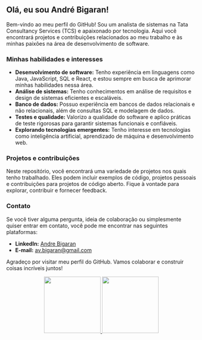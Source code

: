 ## Olá, eu sou André Bigaran!

Bem-vindo ao meu perfil do GitHub! Sou um analista de sistemas na Tata Consultancy Services (TCS) e apaixonado por tecnologia. Aqui você encontrará projetos e contribuições relacionados ao meu trabalho e às minhas paixões na área de desenvolvimento de software.

### Minhas habilidades e interesses

- **Desenvolvimento de software:** Tenho experiência em linguagens como Java, JavaScript, SQL e React, e estou sempre em busca de aprimorar minhas habilidades nessa área.
- **Análise de sistemas:** Tenho conhecimentos em análise de requisitos e design de sistemas eficientes e escaláveis.
- **Banco de dados:** Possuo experiência em bancos de dados relacionais e não relacionais, além de consultas SQL e modelagem de dados.
- **Testes e qualidade:** Valorizo a qualidade do software e aplico práticas de teste rigorosas para garantir sistemas funcionais e confiáveis.
- **Explorando tecnologias emergentes:** Tenho interesse em tecnologias como inteligência artificial, aprendizado de máquina e desenvolvimento web.

### Projetos e contribuições

Neste repositório, você encontrará uma variedade de projetos nos quais tenho trabalhado. Eles podem incluir exemplos de código, projetos pessoais e contribuições para projetos de código aberto. Fique à vontade para explorar, contribuir e fornecer feedback.

### Contato

Se você tiver alguma pergunta, ideia de colaboração ou simplesmente quiser entrar em contato, você pode me encontrar nas seguintes plataformas:

- **LinkedIn:** [Andre Bigaran](https://www.linkedin.com/in/andr%C3%A9-bigaran/)
- **E-mail:** av.bigaran@gmail.com

Agradeço por visitar meu perfil do GitHub. Vamos colaborar e construir coisas incríveis juntos!

<div align="center">
  <a href="https://github.com/Andre-Bigaran">
    <img height="150em" src="https://github-readme-stats.vercel.app/api?username=Andre-Bigaran&show_icons=true&theme=buely&include_all_commits=true&count_private=true"/>
    <img height="150em" src="https://github-readme-stats.vercel.app/api/top-langs/?username=Andre-Bigaran&layout=compact&langs_count=7&theme=buely"/>
  </a>
</div>
